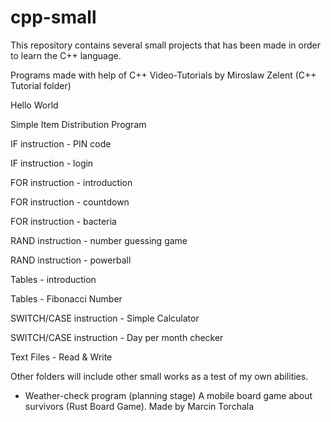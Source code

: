 # cpp-small
This repository contains several small projects that has been made in order to learn the C++ language.

Programs made with help of C++ Video-Tutorials by Miroslaw Zelent (C++ Tutorial folder)

 Hello World
 
 Simple Item Distribution Program
 
 IF instruction - PIN code
 
 IF instruction - login
 
 FOR instruction - introduction
 
 FOR instruction - countdown
 
 FOR instruction - bacteria
 
 RAND instruction - number guessing game
 
 RAND instruction - powerball
 
 Tables - introduction
 
 Tables - Fibonacci Number
 
 SWITCH/CASE instruction - Simple Calculator
 
 SWITCH/CASE instruction - Day per month checker
 
 Text Files - Read & Write


Other folders will include other small works as a test of my own abilities.
- Weather-check program
(planning stage) A mobile board game about survivors (Rust Board Game).
Made by Marcin Torchala
